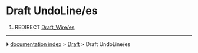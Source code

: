 # Draft UndoLine/es
1.  REDIRECT [Draft_Wire/es](Draft_Wire/es.md)



---
⏵ [documentation index](../README.md) > [Draft](Draft_Workbench.md) > Draft UndoLine/es

